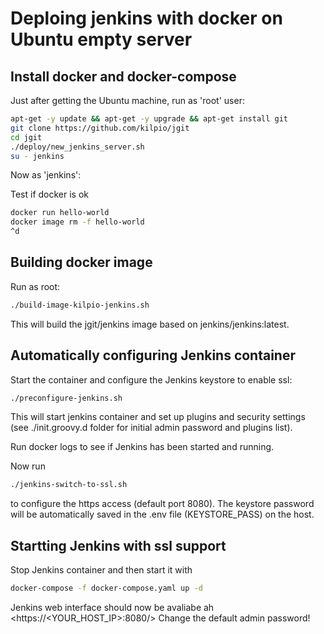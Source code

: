 # Deploing jenkins with docker on Ubuntu empty server

## Install docker and docker-compose
Just after getting the Ubuntu machine,
run as 'root' user:

```bash
apt-get -y update && apt-get -y upgrade && apt-get install git
git clone https://github.com/kilpio/jgit
cd jgit
./deploy/new_jenkins_server.sh
su - jenkins
```

Now as 'jenkins':

Test if docker is ok

```bash
docker run hello-world
docker image rm -f hello-world
^d
```

## Building docker image

Run as root:

```bash
./build-image-kilpio-jenkins.sh
```

This will build the jgit/jenkins image based on jenkins/jenkins:latest.

## Automatically configuring Jenkins container

Start the container and configure the Jenkins keystore to enable ssl:

```bash
./preconfigure-jenkins.sh
```

This will start jenkins container and set up plugins and security settings (see ./init.groovy.d folder for initial admin password and plugins list).

Run docker logs to see if Jenkins has been started and running.

Now run

```bash
./jenkins-switch-to-ssl.sh
```

to configure the https access (default port 8080). The keystore password will be automatically saved in the .env file (KEYSTORE_PASS) on the host.

## Startting Jenkins with ssl support

Stop Jenkins container and then start it with

```bash
docker-compose -f docker-compose.yaml up -d
```

Jenkins web interface should now be avaliabe ah <https://<YOUR_HOST_IP>:8080/>
Change the default admin password!
